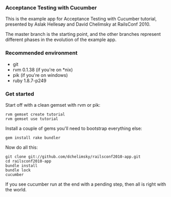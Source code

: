 ### Acceptance Testing with Cucumber

This is the example app for Acceptance Testing with Cucumber tutorial,
presented by Aslak Hellesøy and David Chelimsky at RailsConf 2010.

The master branch is the starting point, and the other branches represent
different phases in the evolution of the example app.

### Recommended environment

* git
* rvm 0.1.38 (if you're on *nix)
* pik (if you're on windows)
* ruby 1.8.7-p249 

### Get started

Start off with a clean gemset with rvm or pik:

    rvm gemset create tutorial
    rvm gemset use tutorial

Install a couple of gems you'll need to bootstrap everything else:

    gem install rake bundler

Now do all this:

    git clone git://github.com/dchelimsky/railsconf2010-app.git
    cd railsconf2010-app
    bundle install
    bundle lock
    cucumber

If you see cucumber run at the end with a pending step, then all is right with
the world.
